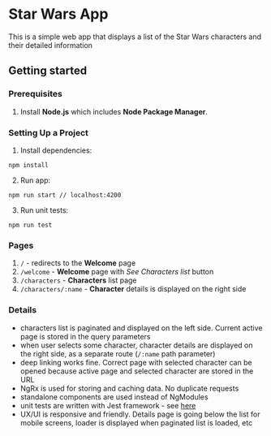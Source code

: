 # Star Wars App
This is a simple web app that displays a list of the Star Wars characters and their detailed information

## Getting started

### Prerequisites
1. Install **Node.js** which includes **Node Package Manager**.

### Setting Up a Project
1. Install dependencies:
```
npm install
```
2. Run app:
```
npm run start // localhost:4200
```
3. Run unit tests:
```
npm run test
```

### Pages
1. `/` - redirects to the **Welcome** page
2. `/welcome` - **Welcome** page with *See Characters list* button
2. `/characters` - **Characters** list page
3. `/characters/:name` - **Character** details is displayed on the right side

### Details
- characters list is paginated and displayed on the left side. Current active page is stored in the query parameters
- when user selects some character, character details are displayed on the right side, as a separate route (`/:name` path parameter)
- deep linking works fine. Correct page with selected character can be opened because active page and selected character are stored in the URL
- NgRx is used for storing and caching data. No duplicate requests
- standalone components are used instead of NgModules
- unit tests are written with Jest framework - see [here](src/app/features/characters/state/characters.effect.spec.ts)
- UX/UI is responsive and friendly. Details page is going below the list for mobile screens, loader is displayed when paginated list is loaded, etc
